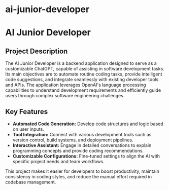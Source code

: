 # ai-junior-developer
# AI Junior Developer

## Project Description
The AI Junior Developer is a backend application designed to serve as a customizable ChatGPT, capable of assisting in software development tasks. Its main objectives are to automate routine coding tasks, provide intelligent code suggestions, and integrate seamlessly with existing developer tools and APIs. The application leverages OpenAI's language processing capabilities to understand development requirements and efficiently guide users through complex software engineering challenges.

## Key Features
- **Automated Code Generation:** Develop code structures and logic based on user inputs.
- **Tool Integration:** Connect with various development tools such as version control, build systems, and deployment pipelines.
- **Interactive Assistant:** Engage in detailed conversations to explain programming concepts and provide coding recommendations.
- **Customizable Configurations:** Fine-tuned settings to align the AI with specific project needs and team workflows.

This project makes it easier for developers to boost productivity, maintain consistency in coding styles, and reduce the manual effort required in codebase management.